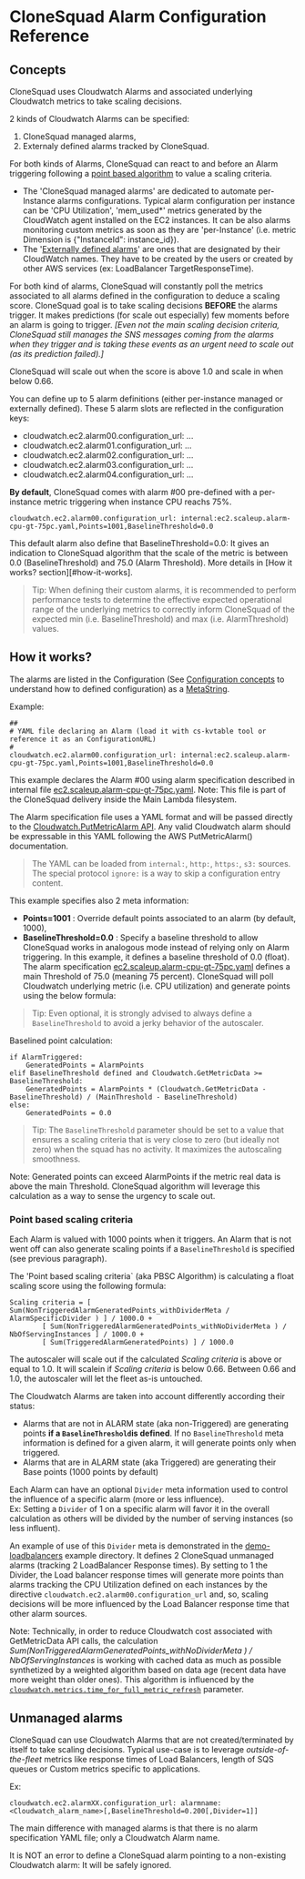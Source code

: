 
# CloneSquad Alarm Configuration Reference

## Concepts


CloneSquad uses Cloudwatch Alarms and associated underlying Cloudwatch metrics to take scaling decisions.

2 kinds of Cloudwatch Alarms can be specified:
1) CloneSquad managed alarms,
2) Externaly defined alarms tracked by CloneSquad.

For both kinds of Alarms, CloneSquad can react to and before an Alarm triggering following a [point based algorithm](#point-based-scaling-criteria) to 
value a scaling criteria.

* The 'CloneSquad managed alarms' are dedicated to automate per-Instance alarms configurations. Typical alarm configuration per instance 
can be 'CPU Utilization', 'mem_used*' metrics generated by the CloudWatch agent installed on the EC2 instances. It can be also alarms 
monitoring custom metrics as soon as they are 'per-Instance' (i.e. metric Dimension is {"InstanceId": instance_id}).
* The '[Externally defined alarms](##unmanaged-alarms)' are ones that are designated by their CloudWatch names. They have to be created by the users or created by other
AWS services (ex: LoadBalancer TargetResponseTime).

For both kind of alarms, CloneSquad will constantly poll the metrics associated to all alarms defined in the configuration to deduce a scaling
score. CloneSquad goal is to take scaling decisions **BEFORE** the alarms trigger. It makes predictions (for scale out especially) few moments
before an alarm is going to trigger. *[Even not the main scaling decision criteria, CloneSquad still manages the SNS messages coming from the alarms when they
trigger and is taking these events as an urgent need to scale out (as its prediction failed).]*

CloneSquad will scale out when the score is above 1.0 and scale in when below 0.66.

You can define up to 5 alarm definitions (either per-instance managed or externally defined). These 5 alarm slots are reflected in the configuration
keys:

* cloudwatch.ec2.alarm00.configuration_url: ...
* cloudwatch.ec2.alarm01.configuration_url: ...
* cloudwatch.ec2.alarm02.configuration_url: ...
* cloudwatch.ec2.alarm03.configuration_url: ...
* cloudwatch.ec2.alarm04.configuration_url: ...

**By default**, CloneSquad comes with alarm #00 pre-defined with a per-instance metric triggering when instance CPU reachs 75%.

	cloudwatch.ec2.alarm00.configuration_url: internal:ec2.scaleup.alarm-cpu-gt-75pc.yaml,Points=1001,BaselineThreshold=0.0

This default alarm also define that BaselineThreshold=0.0: It gives an indication to CloneSquad algorithm that the scale of the
metric is between 0.0 (BaselineThreshold) and 75.0 (Alarm Threshold). More details in [How it works? section][#how-it-works].

> Tip: When defining their custom alarms, it is recommended to perform performance tests to determine the effective expected operational range
of the underlying metrics to correctly inform CloneSquad of the expected min (i.e. BaselineThreshold) and max (i.e. AlarmThreshold) values.


## How it works?

The alarms are listed in the Configuration (See [Configuration concepts](CONFIGURATION_REFERENCE.md#concepts) to understand how to defined configuration) as a [MetaString](CONFIGURATION_REFERENCE.md#MetaString).

Example: 

	##
	# YAML file declaring an Alarm (load it with cs-kvtable tool or reference it as an ConfigurationURL)
	#
	cloudwatch.ec2.alarm00.configuration_url: internal:ec2.scaleup.alarm-cpu-gt-75pc.yaml,Points=1001,BaselineThreshold=0.0

This example declares the Alarm #00 using alarm specification described in internal file [ec2.scaleup.alarm-cpu-gt-75pc.yaml](../src/resources/ec2.scaleup.alarm-cpu-gt-75pc.yaml). Note: This file is part of the CloneSquad delivery inside the Main Lambda filesystem.   

The Alarm specification file uses a YAML format and will be passed directly to the [Cloudwatch.PutMetricAlarm API](https://boto3.amazonaws.com/v1/documentation/api/latest/reference/services/cloudwatch.html#CloudWatch.Client.put_metric_alarm). Any valid Cloudwatch alarm should be expressable in this YAML following the AWS PutMetricAlarm() documentation.

> The YAML can be loaded from `internal:`, `http:`, `https:`, `s3:` sources. The special protocol `ignore:` is a way to skip a configuration entry content.

This example specifies also 2 meta information:
* **Points=1001**            : Override default points associated to an alarm (by default, 1000),
* **BaselineThreshold=0.0** : Specify a baseline threshold to allow CloneSquad works in analogous mode instead of relying only on Alarm triggering. In this example, it defines a baseline threshold of 0.0 (float). The alarm specification [ec2.scaleup.alarm-cpu-gt-75pc.yaml](../src/resources/ec2.scaleup.alarm-cpu-gt-75pc.yaml) defines a main Threshold of 75.0 (meaning 75 percent). CloneSquad will poll Cloudwatch underlying metric (i.e. CPU utilization) and generate points using the below formula:
> Tip: Even optional, it is strongly advised to always define a `BaselineThreshold` to avoid a jerky behavior of the autoscaler. 

Baselined point calculation:

	if AlarmTriggered:
	    GeneratedPoints = AlarmPoints
	elif BaselineThreshold defined and Cloudwatch.GetMetricData >= BaselineThreshold:
	    GeneratedPoints = AlarmPoints * (Cloudwatch.GetMetricData - BaselineThreshold) / (MainThreshold - BaselineThreshold) 
	else:
	    GeneratedPoints = 0.0

> Tip: The `BaselineThreshold` parameter should be set to a value that ensures a scaling criteria that is very close to zero (but ideally not zero) when the squad has no activity. It maximizes the autoscaling smoothness.


Note: Generated points can exceed AlarmPoints if the metric real data is above the main Threshold. CloneSquad algorithm will leverage this
calculation as a way to sense the urgency to scale out.



### Point based scaling criteria

Each Alarm is valued with 1000 points when it triggers. An Alarm that is not went off can also generate scaling points if a 
`BaselineThreshold` is specified (see previous paragraph).

The 'Point based scaling criteria` (aka PBSC Algorithm) is calculating a float scaling score using the following formula:

	Scaling criteria = [ Sum(NonTriggeredAlarmGeneratedPoints_withDividerMeta / AlarmSpecificDivider ) ] / 1000.0 + 
			[ Sum(NonTriggeredAlarmGeneratedPoints_withNoDividerMeta ) / NbOfServingInstances ] / 1000.0 + 
			[ Sum(TriggeredAlarmGeneratedPoints) ] / 1000.0

The autoscaler will scale out if the calculated *Scaling criteria* is above or equal to 1.0. It will scalein if
*Scaling criteria* is below 0.66. Between 0.66 and 1.0, the autoscaler will let the fleet as-is untouched.

The Cloudwatch Alarms are taken into account differently according their status:
* Alarms that are not in ALARM state (aka non-Triggered) are generating points **if a `BaselineThreshold`is defined**. If no
`BaselineThreshold` meta information is defined for a given alarm, it will generate points only when triggered.
* Alarms that are in ALARM state (aka Triggered) are generating their Base points (1000 points by default)

Each Alarm can have an optional `Divider` meta information used to control the influence of a specific alarm (more or less influence).   
Ex: 
Setting a `Divider` of 1 on a specific alarm will favor it in the overall calculation as others will be divided by the number of
serving instances (so less influent).

An example of use of this `Divider` meta is demonstrated in the [demo-loadbalancers](../examples/environments/demo-loadbalancers/configure-lb-responsetime-alarm.yaml) example directory. It defines 2 CloneSquad 
unmanaged alarms (tracking 2 LoadBalancer Response times). By setting to 1 the Divider, the Load balancer response times
will generate more points than alarms tracking the CPU Utilization defined on each instances by the directive `cloudwatch.ec2.alarm00.configuration_url` and, so, scaling decisions will be more influenced by the Load Balancer response
time that other alarm sources.

Note: Technically, in order to reduce Cloudwatch cost associated with GetMetricData API calls, the calculation *Sum(NonTriggeredAlarmGeneratedPoints_withNoDividerMeta ) / NbOfServingInstances* is working with cached data as much as possible synthetized by a weighted algorithm based on data age (recent data have more weight than older ones). This algorithm is
influenced by the [`cloudwatch.metrics.time_for_full_metric_refresh`](CONFIGURATION_REFERENCE.md#cloudwatchmetricstime_for_full_metric_refresh) parameter.

## Unmanaged alarms

CloneSquad can use Cloudwatch Alarms that are not created/terminated by itself to take scaling decisions. 
Typical use-case is to leverage *outside-of-the-fleet* metrics like response times of Load Balancers, length of SQS queues or 
Custom metrics specific to applications.

Ex:

	cloudwatch.ec2.alarmXX.configuration_url: alarmname:<Cloudwatch_alarm_name>[,BaselineThreshold=0.200[,Divider=1]]
	
The main difference with managed alarms is that there is no alarm specification YAML file; only a Cloudwatch Alarm name.

It is NOT an error to define a CloneSquad alarm pointing to a non-existing Cloudwatch alarm: It will be safely ignored.







